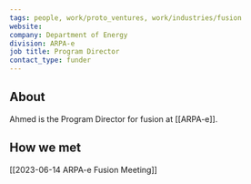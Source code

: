 ```yaml
---
tags: people, work/proto_ventures, work/industries/fusion
website: 
company: Department of Energy
division: ARPA-e
job title: Program Director
contact_type: funder
---
```

## About
Ahmed is the Program Director for fusion at [[ARPA-e]].
## How we met
[[2023-06-14 ARPA-e Fusion Meeting]]
